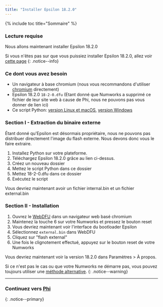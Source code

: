 ```yaml
---
title: "Installer Epsilon 18.2.0"
---
```


{% include toc title="Sommaire" %}

### Lecture requise

Nous allons maintenant installer Epsilon 18.2.0

Si vous n'êtes pas sur que vous puissiez installer Epsilon 18.2.0, allez voir [cette page](check-version-change-eligibility)
{: .notice--info}

### Ce dont vous avez besoin

- Un navigateur à base chromium (nous vous recommandons d'utiliser [chromium](https://www.chromium.org/chromium-projects/) directement)
- Epsilon 18.2.0 `18-2-0.dfu` (Etant donné que Numworks a supprimé ce fichier de leur site web à cause de Phi, nous ne pouvons pas vous donner de lien ici)
- Ce script Python: [version Linux et macOS](images/unpack.py), [version Windows](images/unpack-win.py)

### Section I - Extraction du binaire externe

Étant donné qu'Epsilon est désormais propriétaire, nous ne pouvons pas distribuer directement l'image du flash externe.
Nous devons donc vous le faire extraire.

1. Installez Python sur votre plateforme.
2. Téléchargez Epsilon 18.2.0 grâce au lien ci-dessus.
3. Créez un nouveau dossier
4. Mettez le script Python dans ce dossier
5. Mettez 18-2-0.dfu dans ce dossier
6. Exécutez le script

Vous devriez maintenant avoir un fichier internal.bin et un fichier external.bin

### Section II - Installation

1. Ouvrez le [WebDFU](https://ti-planet.github.io/webdfu_numworks/n0110/) dans un navigateur web basé chromium
2. Maintenez la touche 6 sur votre Numworks et pressez le bouton reset
3. Vous devriez maintenant voir l'interface du bootloader Epsilon
4. Sélectionnez `external.bin` dans WebDFU
5. Cliquez sur "flash external"
6. Une fois le clignotement effectué, appuyez sur le bouton reset de votre Numworks

Vous devriez maintenant voir la version 18.2.0 dans Paramètres > À propos.

Si ce n'est pas le cas ou que votre Numworks ne démarre pas, vous pouvez toujours utiliser une [méthode alternative](get-started#méthodes-alternatives).
{: .notice--warning}

___

### Continuez vers [Phi](phi)
{: .notice--primary}
